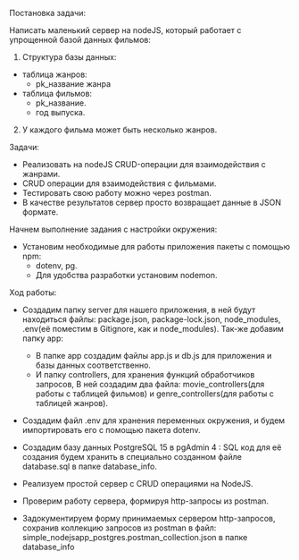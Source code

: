 Постановка задачи:

Написать маленький сервер на nodeJS, который работает с упрощенной
базой данных фильмов:

1. Структура базы данных:
- таблица жанров:
    - pk_название жанра
- таблица фильмов:
    - pk_название.
    - год выпуска.

2. У каждого фильма может быть несколько жанров.

Задачи:
- Реализовать на nodeJS CRUD-операции для взаимодействия с жанрами.
- CRUD операции для взаимодействия с фильмами.
- Тестировать свою работу можно через postman.
- В качестве результатов сервер просто возвращает данные в JSON формате.

Начнем выполнение задания с настройки окружения:

- Установим необходимые для работы приложения пакеты с помощью npm:
    - dotenv, pg.
    - Для удобства разработки установим nodemon.

Ход работы:
- Создадим папку server для нашего приложения, в ней будут находиться файлы: 
package.json, package-lock.json, node_modules, .env(её поместим в Gitignore, как и node_modules). 
Так-же добавим папку app:
    - В папке app создадим файлы app.js и db.js для приложения и базы данных соответственно. 
    - И папку controllers, для хранения функций обработчиков запросов, 
    В ней создадим два файла:
    movie_controllers(для работы с таблицей фильмов) и genre_controllers(для работы
    с таблицей жанров).

- Создадим файл .env для хранения переменных окружения, и будем импортировать его с 
помощью пакета dotenv.
- Создадим базу данных PostgreSQL 15 в pgAdmin 4 : SQL код для её создания будем хранить
в специально созданном файле database.sql в папке database_info. 
- Реализуем простой сервер c CRUD операциями на NodeJS.
- Проверим работу сервера, формируя http-запросы из postman.
- Задокументируем форму принимаемых сервером http-запросов, сохранив коллекцию запросов из 
postman в файл: simple_nodejsapp_postgres.postman_collection.json в папке database_info


